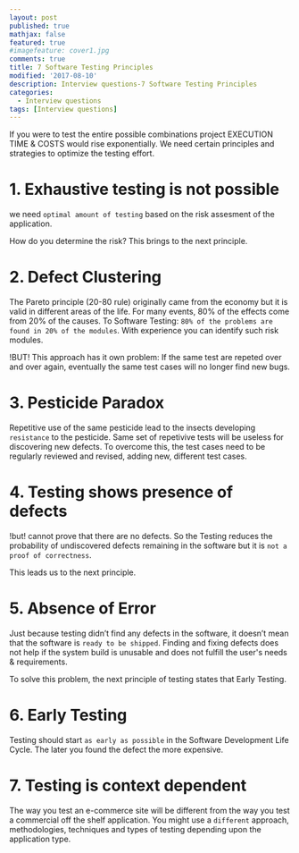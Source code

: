 ```yaml
---
layout: post
published: true
mathjax: false
featured: true
#imagefeature: cover1.jpg
comments: true
title: 7 Software Testing Principles
modified: '2017-08-10'
description: Interview questions-7 Software Testing Principles
categories:
  - Interview questions
tags: [Interview questions]
---
```


If you were to test the entire possible combinations project EXECUTION TIME & COSTS would rise exponentially.
We need certain principles and strategies to optimize the testing effort.

# 1. Exhaustive testing is not possible
we need `optimal amount of testing` based on the risk assesment of the application.

How do you determine the risk? This brings to the next principle.

# 2. Defect Clustering
The Pareto principle (20-80 rule) originally came from the economy but it is valid in different areas of the life.
For many events, 80% of the effects come from 20% of the causes.
To Software Testing: `80% of the problems are found in 20% of the modules`.
With experience you can identify such risk modules.

!BUT! This approach has it own problem: 
If the same test are repeted over and over again, eventually the same test cases will no longer find new bugs.

# 3. Pesticide Paradox
Repetitive use of the same pesticide lead to the insects developing `resistance` to the pesticide.
Same set of repetivive tests will be useless for discovering new defects.
To overcome this, the test cases need to be regularly reviewed and revised, adding new, different test cases.

# 4. Testing shows presence of defects
!but! cannot prove that there are no defects.
So the Testing reduces the probability of undiscovered defects remaining in the software 
but it is `not a proof of correctness`.

This leads us to the next principle.

# 5. Absence of Error
Just because testing didn’t find any defects in the software, it doesn’t mean that the software is `ready to be shipped`.
Finding and fixing defects does not help if the system build is unusable and does not fulfill the user's needs & requirements.

To solve this problem, the next principle of testing states that Early Testing.

# 6. Early Testing
Testing should start `as early as possible` in the Software Development Life Cycle. 
The later you found the defect the more expensive.

# 7. Testing is context dependent
The way you test an e-commerce site will be different from the way you test a commercial off the shelf application. 
You might use a `different` approach, methodologies, techniques and types of testing depending upon the application type.
